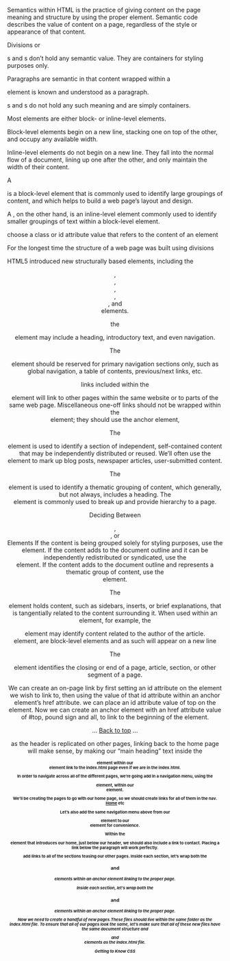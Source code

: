 Semantics within HTML is the practice of giving content on the page meaning and structure by using the proper element. Semantic code describes the value of content on a page, regardless of the style or appearance of that content.

 Divisions or <div>s and <span>s don’t hold any semantic value. They are containers for styling purposes only.

 Paragraphs are semantic in that content wrapped within a <p> element is known and understood as a paragraph. <div>s and <span>s do not hold any such meaning and are simply containers.

 Most elements are either block- or inline-level elements. 

 Block-level elements begin on a new line, stacking one on top of the other, and occupy any available width.

 Inline-level elements do not begin on a new line. They fall into the normal flow of a document, lining up one after the other, and only maintain the width of their content.

 A <div> is a block-level element that is commonly used to identify large groupings of content, and which helps to build a web page’s layout and design. 
 
 A <span>, on the other hand, is an inline-level element commonly used to identify smaller groupings of text within a block-level element.

 choose a class or id attribute value that refers to the content of an element

 For the longest time the structure of a web page was built using divisions

HTML5 introduced new structurally based elements, including the <header>, <nav>, <article>, <section>, <aside>, and <footer> elements.

 the <header> element may include a heading, introductory text, and even navigation.

 The <nav> element should be reserved for primary navigation sections only, such as global navigation, a table of contents, previous/next links, etc.

 links included within the <nav> element will link to other pages within the same website or to parts of the same web page. Miscellaneous one-off links should not be wrapped within the <nav> element; they should use the anchor element, <a>

 The <article> element is used to identify a section of independent, self-contained content that may be independently distributed or reused. We’ll often use the <article> element to mark up blog posts, newspaper articles, user-submitted content.

 The <section> element is used to identify a thematic grouping of content, which generally, but not always, includes a heading. The <section> element is commonly used to break up and provide hierarchy to a page.

Deciding Between <article>, <section>, or <div> Elements
 If the content is being grouped solely for styling purposes, use the <div> element.
If the content adds to the document outline and it can be independently redistributed or syndicated, use the <article> element.
If the content adds to the document outline and represents a thematic group of content, use the <section> element.

The <aside> element holds content, such as sidebars, inserts, or brief explanations, that is tangentially related to the content surrounding it. When used within an <article> element, for example, the
 <aside> element may identify content related to the author of the article.
 <aside> element, are block-level elements and as such will appear on a new line

 The <footer> element identifies the closing or end of a page, article, section, or other segment of a page.

 We can create an on-page link by first setting an id attribute on the element we wish to link to, then using the value of that id attribute within an anchor element’s href attribute.
  we can place an id attribute value of top on the <body> element. Now we can create an anchor element with an href attribute value of #top, pound sign and all, to link to the beginning of the <body> element.
  <body id="top">
  ...
  <a href="#top">Back to top</a>
  ...
</body>

as the header is replicated on other pages, linking back to the home page will make sense, by making our “main heading” text inside the <h1> element within our <header> element link to the index.html page even if we are in the index.html.

In order to navigate across all of the different pages, we’re going add in a navigation menu, using the <nav> element, within our <header> element.

We’ll be creating the pages to go with our home page, so we should create links for all of them in the nav. <a href="index.html">Home</a> etc

Let’s also add the same navigation menu above from our <header> element to our <footer> element for convenience.

Within the <section> element that introduces our home, just below our header, we should also include a link to contact. Placing a link below the paragraph will work perfectly.

add links to all of the sections teasing our other pages. Inside each section, let’s wrap both the <h3> and <h5> elements within an anchor element linking to the proper page.

Inside each section, let’s wrap both the <h3> and <h5> elements within an anchor element linking to the proper page.

Now we need to create a handful of new pages.These files should live within the same folder as the index.html file.
To ensure that all of our pages look the same, let’s make sure that all of these new files have the same document structure and <header> and <footer> elements as the index.html file.


Getting to Know CSS